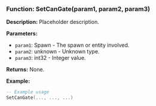 ### Function: SetCanGate(param1, param2, param3)

**Description:**
Placeholder description.

**Parameters:**
- `param1`: Spawn - The spawn or entity involved.
- `param2`: unknown - Unknown type.
- `param3`: int32 - Integer value.

**Returns:** None.

**Example:**

```lua
-- Example usage
SetCanGate(..., ..., ...)
```
